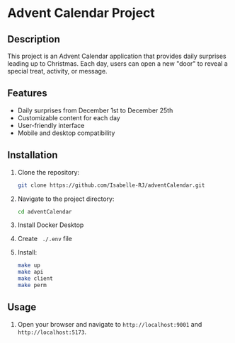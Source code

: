 # Advent Calendar Project

## Description
This project is an Advent Calendar application that provides daily surprises leading up to Christmas. Each day, users can open a new "door" to reveal a special treat, activity, or message.

## Features
- Daily surprises from December 1st to December 25th
- Customizable content for each day
- User-friendly interface
- Mobile and desktop compatibility

## Installation
1. Clone the repository:
    ```bash
    git clone https://github.com/Isabelle-RJ/adventCalendar.git
    ```
2. Navigate to the project directory:
    ```bash
    cd adventCalendar
    ```
    
3.  Install Docker Desktop

4.  Create `` ./.env`` file

5. Install:

    ```bash
    make up
    make api
    make client
    make perm
    ```

## Usage

1. Open your browser and navigate to `http://localhost:9001` and `http://localhost:5173`.


